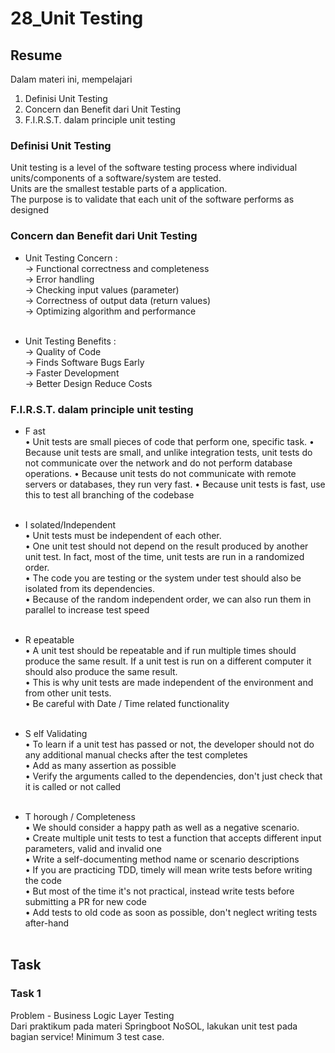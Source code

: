 # 28_Unit Testing

## Resume

Dalam materi ini, mempelajari <br />

1. Definisi Unit Testing <br />
2. Concern dan Benefit dari Unit Testing<br />
3. F.I.R.S.T. dalam principle unit testing <br />

### Definisi Unit Testing

Unit testing is a level of the software testing process where
individual units/components of a software/system are
tested.<br />
Units are the smallest testable parts of a application.<br />
The purpose is to validate that each unit of the software
performs as designed

### Concern dan Benefit dari Unit Testing

- Unit Testing Concern : <br/>
  -> Functional correctness and completeness <br/>
  -> Error handling <br/>
  -> Checking input values (parameter) <br/>
  -> Correctness of output data (return values) <br/>
  -> Optimizing algorithm and performance <br/><br />

- Unit Testing Benefits : <br />
  -> Quality of Code <br />
  -> Finds Software Bugs Early <br />
  -> Faster Development <br />
  -> Better Design Reduce Costs <br />

### F.I.R.S.T. dalam principle unit testing

- F ast<br />
  • Unit tests are small pieces of code that perform one, specific task.
  • Because unit tests are small, and unlike integration tests, unit tests do not communicate over the network and do not perform database operations.
  • Because unit tests do not communicate with remote servers or databases, they run very fast.
  • Because unit tests is fast, use this to test all branching of the codebase
  <br /><br />

- I solated/Independent <br />
  • Unit tests must be independent of each other. <br />
  • One unit test should not depend on the result produced by another unit test. In fact, most of the time, unit tests are run in a randomized order. <br />
  • The code you are testing or the system under test should also be isolated from its dependencies. <br />
  • Because of the random independent order, we can also run them in parallel to increase test speed <br /><br />

- R epeatable<br />
  • A unit test should be repeatable and if run multiple times should produce the same result. If a unit test is run on a different computer it should also produce the same result. <br />
  • This is why unit tests are made independent of the environment and from other unit tests. <br />
  • Be careful with Date / Time related functionality <br /><br />

- S elf Validating<br />
  • To learn if a unit test has passed or not, the developer should not do any additional manual checks after the test completes <br />
  • Add as many assertion as possible <br />
  • Verify the arguments called to the dependencies, don't just check that it is called or not called <br /><br />

- T horough / Completeness<br />
  • We should consider a happy path as well as a negative scenario. <br />
  • Create multiple unit tests to test a function that accepts different input parameters, valid and invalid one <br />
  • Write a self-documenting method name or scenario descriptions <br />
  • If you are practicing TDD, timely will mean write tests before writing the code <br />
  • But most of the time it's not practical, instead write tests before submitting a PR for new code <br />
  • Add tests to old code as soon as possible, don't neglect writing tests after-hand <br /><br />

## Task

### Task 1

Problem - Business Logic Layer Testing <br />
Dari praktikum pada materi Springboot NoSOL, lakukan unit test pada bagian service! Minimum 3 test case.
